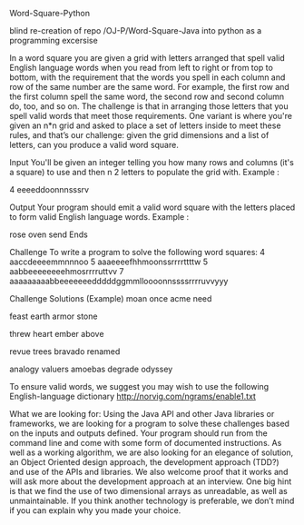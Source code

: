 Word-Square-Python

blind re-creation of repo /OJ-P/Word-Square-Java into python as a programming excersise

In a word square you are given a grid with letters arranged that spell valid English language words when you read from left to right or from top to bottom, with the requirement that the words you spell in each column and row of the same number are the same word. For example, the first row and the first column spell the same word, the second row and second column do, too, and so on. The challenge is that in arranging those letters that you spell valid words that meet those requirements. One variant is where you're given an n*n grid and asked to place a set of letters inside to meet these rules, and that’s our challenge: given the grid dimensions and a list of letters, can you produce a valid word square.

Input You'll be given an integer telling you how many rows and columns (it's a square) to use and then n 2 letters to populate the grid with. Example :

4 eeeeddoonnnsssrv

Output Your program should emit a valid word square with the letters placed to form valid English language words. Example :

rose oven send Ends

Challenge To write a program to solve the following word squares: 4 aaccdeeeemmnnnoo 5 aaaeeeefhhmoonssrrrrttttw 5 aabbeeeeeeeehmosrrrruttvv 7 aaaaaaaaabbeeeeeeedddddggmmlloooonnssssrrrruvvyyy

Challenge Solutions (Example) moan once acme need

feast earth armor stone

threw heart ember above

revue trees bravado renamed

analogy valuers amoebas degrade odyssey

To ensure valid words, we suggest you may wish to use the following English-language dictionary http://norvig.com/ngrams/enable1.txt

What we are looking for: Using the Java API and other Java libraries or frameworks, we are looking for a program to solve these challenges based on the inputs and outputs defined. Your program should run from the command line and come with some form of documented instructions. As well as a working algorithm, we are also looking for an elegance of solution, an Object Oriented design approach, the development approach (TDD?) and use of the APIs and libraries. We also welcome proof that it works and will ask more about the development approach at an interview. One big hint is that we find the use of two dimensional arrays as unreadable, as well as unmaintainable. If you think another technology is preferable, we don’t mind if you can explain why you made your choice.
